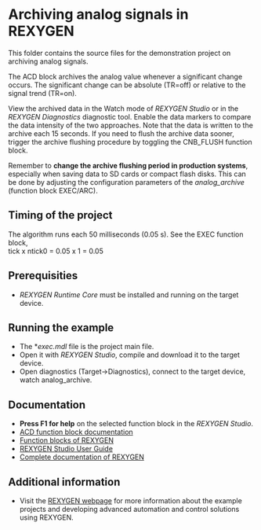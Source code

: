 Archiving analog signals in REXYGEN
==================================================

This folder contains the source files for the demonstration project on archiving
analog signals.

The ACD block archives the analog value whenever a significant
change occurs. The significant change can be absolute (TR=off) or
relative to the signal trend (TR=on).

View the archived data in the Watch mode of *REXYGEN Studio* or in the *REXYGEN Diagnostics* 
diagnostic tool. Enable the data markers to compare the data intensity of the 
two approaches. Note that the data is written to the archive each 15 seconds. 
If you need to flush the archive data sooner, trigger the archive flushing 
procedure by toggling the CNB_FLUSH function block.

Remember to **change the archive flushing period in production systems**, 
especially when saving data to SD cards or compact flash disks. This can be done 
by adjusting the configuration parameters of the *analog_archive* (function 
block EXEC/ARC).

## Timing of the project ##

The algorithm runs each 50 milliseconds (0.05 s). See the EXEC function block,  
tick x ntick0 = 0.05 x 1 = 0.05 

## Prerequisities ##
- *REXYGEN Runtime Core* must be installed and running on the target device.

## Running the example ##
- The **exec.mdl* file is the project main file.
- Open it with *REXYGEN Studio*, compile and download it to the target device.
- Open diagnostics (Target->Diagnostics), connect to the target device, watch analog_archive.

## Documentation ##

- **Press F1 for help** on the selected function block in the *REXYGEN Studio*.
- [ACD function block documentation](https://www.rexygen.com/doc/ENGLISH/MANUALS/BRef/ACD.html)
- [Function blocks of REXYGEN](https://www.rexygen.com/doc/PDF/ENGLISH/BRef_ENG.pdf)
- [REXYGEN Studio User Guide](https://www.rexygen.com/doc/PDF/ENGLISH/RexygenStudio_ENG.pdf)
- [Complete documentation of REXYGEN](http://www.rexygen.com/documentation-and-support)

## Additional information ##

- Visit the [REXYGEN webpage](http://www.rexygen.com) 
for more information about the example projects and developing advanced 
automation and control solutions using REXYGEN.
